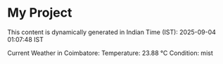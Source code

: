 # My Project

This content is dynamically generated in Indian Time (IST): 2025-09-04 01:07:48 IST


Current Weather in Coimbatore:
Temperature: 23.88 °C
Condition: mist
